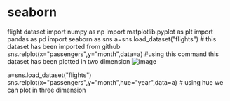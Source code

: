 # seaborn
flight dataset
import numpy as np
import matplotlib.pyplot as plt
import pandas as pd
import seaborn as sns
a=sns.load_dataset("flights") # this dataset has been imported from github
sns.relplot(x="passengers",y="month",data=a) #using this command this dataset has been plotted in two dimension
![image](https://user-images.githubusercontent.com/77687280/118606029-8ce99480-b7d4-11eb-845e-93d67cb6d156.png)

a=sns.load_dataset("flights")
sns.relplot(x="passengers",y="month",hue="year",data=a) # using hue we can plot in three dimension
